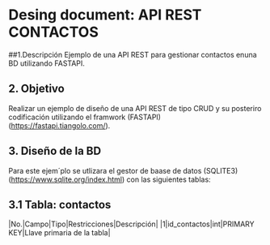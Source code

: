 # Desing document: API REST CONTACTOS

##1.Descripción
Ejemplo de una API REST para gestionar contactos enuna BD utilizando FASTAPI.

## 2. Objetivo
Realizar un ejemplo de diseño de una API REST  de tipo CRUD y su posteriro codificación utilizando el framwork  (FASTAPI) (https://fastapi.tiangolo.com/).

## 3. Diseño de la BD
Para este ejem´plo se utlizara el gestor de baase de datos (SQLITE3) (https://www.sqlite.org/index.html) con las siguientes tablas:

## 3.1 Tabla: contactos

|No.|Campo|Tipo|Restricciones|Descripción|
|1|id_contactos|int|PRIMARY KEY|Llave primaria de la tabla|
